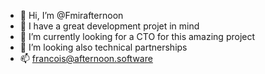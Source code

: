 - 👋 Hi, I’m @Fmirafternoon
- 🌱 I have a great development projet in mind
- 👀 I’m currently looking for a CTO for this amazing project 
- 💞️ I’m looking also technical partnerships
- 📫 francois@afternoon.software

<!---
Fmirafternoon/Fmirafternoon is a ✨ special ✨ repository because its `README.md` (this file) appears on your GitHub profile.
You can click the Preview link to take a look at your changes.
--->
